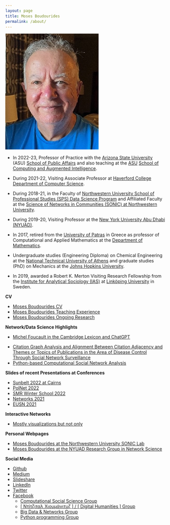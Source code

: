 ```yaml
---
layout: page
title: Moses Boudourides
permalink: /about/
---
```

![](images/MAB_Flagstaff_Sept2022small3.jpg)

* In 2022-23, Professor of Practice with the [Arizona State University](https://www.asu.edu/) (ASU) [School of Public Affairs](https://spa.asu.edu/) and also teaching at the [ASU](https://www.asu.edu/) [School of Computing and Augmented Intelligence](https://scai.engineering.asu.edu/).

* During 2021-22, Visiting Associate Professor at [Haverford College](https://www.haverford.edu/) [Department of Computer Science](https://www.haverford.edu/computer-science). 

* During 2018-21, in the Faculty of [Northwestern University School of Professional Studies (SPS) Data Science Program](https://sps.northwestern.edu/masters/data-science/faculty.php) and Affiliated Faculty at the [Science of Networks in Communities (SONIC) at Northwestern University](https://sonic.northwestern.edu/home/people/affiliated-faculty/moses-boudourides/). 

* During 2019-20, Visiting Professor at the [New York University Abu Dhabi (NYUAD)](https://nyuad.nyu.edu/en/). 

* In 2017, retired from the [University of Patras](https://www.upatras.gr/en/) in Greece as professor of Computational and Applied Mathematics at the [Department of Mathematics](https://thalis.math.upatras.gr/~mboudour/).

* Undergraduate studies (Engineering Diploma) on Chemical Engineering at the [National Technical University of Athens](https://www.ntua.gr/en/) and graduate studies (PhD) on Mechanics at the [Johns Hopkins University](https://www.jhu.edu/).

* In 2019, awarded a Robert K. Merton Visiting Research Fellowship from the [Institute for Analytical Sociology (IAS)](https://liu.se/en/organisation/liu/iei/ias) at [Linköping University](https://liu.se/en) in Sweden.

**CV**
* [Moses Boudourides CV](https://www.dropbox.com/s/ctw43wqc1yemf3t/Boudourides_CV_Oct2022.pdf?dl=0)
* [Moses Boudourides Teaching Experience](https://github.com/mboudour/var/blob/master/Teaching%26Research/Boudourides%20Teaching%20Experience.pdf)
* [Moses Boudourides Ongoing Research](https://github.com/mboudour/var/blob/master/Teaching%26Research/Boudourides%20Research%20Interests.pdf)

**Network/Data Science Highlights**
* [Michel Foucault in the Cambridge Lexicon and ChatGPT](https://medium.com/@mosabou/michel-foucault-in-the-cambridge-lexicon-and-chatgpt-996bb09892e0)
<!-- * [Sunbelt 2023 Workshop: Data Collection and Network Analysis of Temporal Citation Data using the Dimensions research database](https://www.insna.org/data-collection-and-network-analysis-of-temporal-citation-data-using-the-dimensions-research-database) -->
* [Citation Graph Analysis and Alignment Between Citation Adjacency and Themes or Topics of Publications in the Area of Disease Control Through Social Network Surveillance](https://link.springer.com/content/pdf/10.1007/978-3-031-07869-9_5.pdf)
* [Python-based Computational Social Network Analysis](https://nbviewer.jupyter.org/github/mboudour/var/tree/master/CompSocialNetworkAnalysis/)

**Slides of recent Presentations at Conferences**
* [Sunbelt 2022 at Cairns](https://github.com/mboudour/var/blob/master/Boudourides_Slides_ApiciusRecipes_Sunbelt2022.pdf)
* [PolNet 2022](https://github.com/mboudour/var/blob/master/Lobue%26Boudourides_PolNet2022_Slides.pdf)
* [SMR Winter School 2022](https://github.com/mboudour/var/blob/master/Boudourides_TriadicEffectsInSocialNetworks.pdf)
* [Networks 2021](https://drive.google.com/drive/folders/1mq4Oo3RG6FGPRMtESC-e9BiADypsTGUM?usp=sharing)
* [EUSN 2021](https://github.com/mboudour/var/blob/master/CNAG.pdf)

**Interactive Networks**
* [Mostly visualizations but not only](https://mboudour.github.io/var/index.html)

**Personal Webpages**
* [Moses Boudourides at the Northwestern University SONIC Lab](https://sonic.northwestern.edu/home/people/affiliated-faculty/moses-boudourides/)
* [Moses Boudourides at the NYUAD Research Group in Network Science](https://sites.google.com/nyu.edu/rgns/members)

**Social Media**
* [Github](https://github.com/mboudour)
* [Medium](https://medium.com/@mosabou)
* [Slideshare](https://www.slideshare.net/MosesBoudourides)
* [LinkedIn](https://www.linkedin.com/in/moses-boudourides-24aba121/)
* [Twitter](https://twitter.com/mosabou)
* [Facebook](https://www.facebook.com/moses.boudourides)
  - [Computational Social Science Group](https://www.facebook.com/groups/523771471380181/)
  - [[ Ντίτζιταλ Χιουμάνιτυζ ] / [ Digital Humanities ] Group](https://www.facebook.com/groups/1960653647501516/)
  - [Big Data & Networks Group](https://www.facebook.com/groups/925927650775110/)
  - [Python programming Group](https://www.facebook.com/groups/452410538247509/)
